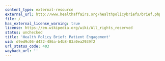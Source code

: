 ```yaml
---
content_type: external-resource
external_url: http://www.healthaffairs.org/healthpolicybriefs/brief.php?brief_id=86
file: /
has_external_license_warning: true
license: https://en.wikipedia.org/wiki/All_rights_reserved
status: unchecked
title: 'Health Policy Brief: Patient Engagement'
uid: d9ed9c06-d422-486a-b4b8-03a0ea2939f2
url_status_code: 403
wayback_url: ''
---
```

